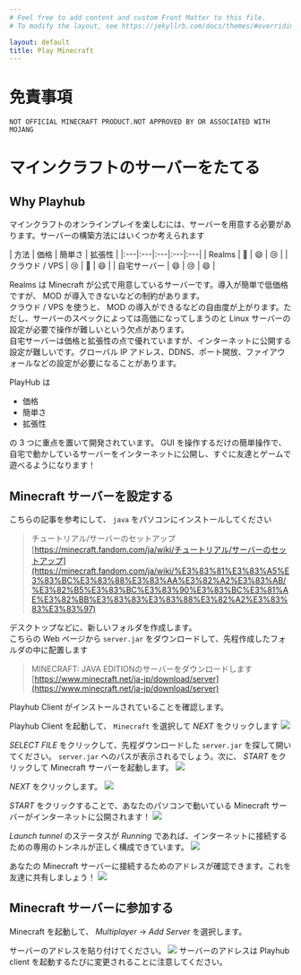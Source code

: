 ```yaml
---
# Feel free to add content and custom Front Matter to this file.
# To modify the layout, see https://jekyllrb.com/docs/themes/#overriding-theme-defaults

layout: default
title: Play Minecraft
---
```


# 免責事項
```
NOT OFFICIAL MINECRAFT PRODUCT.NOT APPROVED BY OR ASSOCIATED WITH MOJANG
```

# マインクラフトのサーバーをたてる
## Why Playhub
マインクラフトのオンラインプレイを楽しむには、サーバーを用意する必要があります。サーバーの構築方法にはいくつか考えられます

| 方法 | 価格 | 簡単さ | 拡張性 |
|:---|:---|:---|:---|:---|
| Realms | 🙂 | 😄 | 😢 |
| クラウド / VPS | 😢 | 🙂 | 😄 |
| 自宅サーバー | 😄 | 😢 | 😄 |

Realms は Minecraft が公式で用意しているサーバーです。導入が簡単で低価格ですが、 MOD が導入できないなどの制約があります。  
クラウド / VPS を使うと、 MOD の導入ができるなどの自由度が上がります。ただし、サーバーのスペックによっては高価になってしまうのと Linux サーバーの設定が必要で操作が難しいという欠点があります。  
自宅サーバーは価格と拡張性の点で優れていますが、インターネットに公開する設定が難しいです。グローバル IP アドレス、DDNS、ポート開放、ファイアウォールなどの設定が必要になることがあります。

PlayHub は

- 価格
- 簡単さ
- 拡張性

の 3 つに重点を置いて開発されています。 GUI を操作するだけの簡単操作で、自宅で動かしているサーバーをインターネットに公開し、すぐに友達とゲームで遊べるようになります！

## Minecraft サーバーを設定する
こちらの記事を参考にして、 `java` をパソコンにインストールしてください

> チュートリアル/サーバーのセットアップ  
> [https://minecraft.fandom.com/ja/wiki/チュートリアル/サーバーのセットアップ](https://minecraft.fandom.com/ja/wiki/%E3%83%81%E3%83%A5%E3%83%BC%E3%83%88%E3%83%AA%E3%82%A2%E3%83%AB/%E3%82%B5%E3%83%BC%E3%83%90%E3%83%BC%E3%81%AE%E3%82%BB%E3%83%83%E3%83%88%E3%82%A2%E3%83%83%E3%83%97)

デスクトップなどに、新しいフォルダを作成します。  
こちらの Web ページから `server.jar` をダウンロードして、先程作成したフォルダの中に配置します

> MINECRAFT: JAVA EDITIONのサーバーをダウンロードします  
> [https://www.minecraft.net/ja-jp/download/server](https://www.minecraft.net/ja-jp/download/server)


Playhub Client がインストールされていることを確認します。

Playhub Client を起動して、 `Minecraft` を選択して *NEXT* をクリックします
![](/img/minecraft/step_selectgame.png)

*SELECT FILE* をクリックして、先程ダウンロードした `server.jar` を探して開いてください。 `server.jar` へのパスが表示されるでしょう。次に、 *START* をクリックして Minecraft サーバーを起動します。
![](/img/minecraft/step_confgame_start.png)

*NEXT* をクリックします。
![](/img/minecraft/step_confgame_next.png)

*START* をクリックすることで、あなたのパソコンで動いている Minecraft サーバーがインターネットに公開されます！
![](/img/minecraft/step_tunnel_start.png)

*Launch tunnel* のステータスが *Running* であれば、インターネットに接続するための専用のトンネルが正しく構成できています。
![](/img/minecraft/step_tunnel_next.png)

あなたの Minecraft サーバーに接続するためのアドレスが確認できます。これを友達に共有しましょう！
![](/img/minecraft/step_monitor.png)

## Minecraft サーバーに参加する
Minecraft を起動して、 *Multiplayer* -> *Add Server* を選択します。

サーバーのアドレスを貼り付けてください。
![](/img/minecraft/step_ingame.png)
サーバーのアドレスは Playhub client を起動するたびに変更されることに注意してください。
